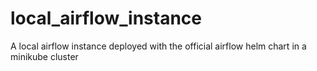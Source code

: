 # local_airflow_instance
A local airflow instance deployed with the official airflow helm chart in a minikube cluster
